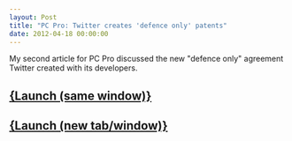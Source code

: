 ```yaml
---
layout: Post
title: "PC Pro: Twitter creates 'defence only' patents"
date: 2012-04-18 00:00:00
---
```


My second article for PC Pro discussed the new "defence only" agreement Twitter created with its developers.

## <a href="http://www.pcpro.co.uk/news/374155/twitter-creates-defence-only-patents?width=1000&height=800&iframe=true" class="colorbox-load">{Launch (same window)}</a>
## <a href="http://www.pcpro.co.uk/news/374155/twitter-creates-defence-only-patents" target="_blank">{Launch (new tab/window)}</a>